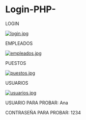 # Login-PHP-


LOGIN 


[![login.jpg](https://i.postimg.cc/VNFp9cvn/login.jpg)](https://postimg.cc/8FjZD9hz)

EMPLEADOS 

[![empleados.jpg](https://i.postimg.cc/B6jvRpdY/empleados.jpg)](https://postimg.cc/5YM1CB9L)

PUESTOS

[![puestos.jpg](https://i.postimg.cc/GhdCyzqW/puestos.jpg)](https://postimg.cc/8sK98d84)

USUARIOS

[![usuarios.jpg](https://i.postimg.cc/3JKsRNw7/usuarios.jpg)](https://postimg.cc/WtHWY2rf)


USUARIO PARA PROBAR: Ana

CONTRASEÑA PARA PROBAR: 1234
